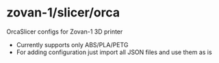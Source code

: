# zovan-1/slicer/orca

OrcaSlicer configs for Zovan-1 3D printer

- Currently supports only ABS/PLA/PETG
- For adding configuration just import all JSON files and use them as is